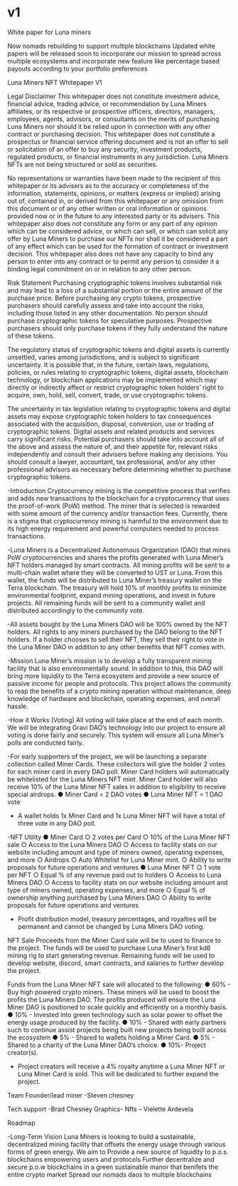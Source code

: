# v1
White paper for Luna miners 

Now nomads rebuilding to support multiple blockchains 
Updated white papers will be released soon to incorporate our mission to spread across multiple ecosystems and incorporate new feature like percentage based payouts according to your portfolio preferences 



Luna Miners NFT
Whitepaper V1

Legal Disclaimer
This whitepaper does not constitute investment advice, financial advice, trading advice, or recommendation by Luna Miners affiliates, or its respective or prospective officers, directors, managers, employees, agents, advisors, or consultants on the merits of purchasing Luna Miners nor should it be relied upon in connection with any other contract or purchasing decision. This whitepaper does not constitute a prospectus or financial service offering document and is not an offer to sell or solicitation of an offer to buy any security, investment products, regulated products, or financial instruments in any jurisdiction. Luna Miners NFTs are not being structured or sold as securities.

No representations or warranties have been made to the recipient of this whitepaper or its advisers as to the accuracy or completeness of the information, statements, opinions, or matters (express or implied) arising out of, contained in, or derived from this whitepaper or any omission from this document or of any other written or oral information or opinions provided now or in the future to any interested party or its advisers. This whitepaper also does not constitute any form or any part of any opinion which can be considered advice, or which can sell, or which can solicit any offer by Luna Miners to purchase our NFTs nor shall it be considered a part of any effect which can be used for the formation of contract or investment decision. This whitepaper also does not have any capacity to bind any person to enter into any contract or to permit any person to consider it a binding legal commitment on or in relation to any other person.



Risk Statement
Purchasing cryptographic tokens involves substantial risk and may lead to a loss of a substantial portion or the entire amount of the purchase price. Before purchasing any crypto tokens, prospective purchasers should carefully assess and take into account the risks, including those listed in any other documentation. No person should purchase cryptographic tokens for speculative purposes. Prospective purchasers should only purchase tokens if they fully understand the nature of these tokens. 

The regulatory status of cryptographic tokens and digital assets is currently unsettled, varies among jurisdictions, and is subject to significant uncertainty. It is possible that, in the future, certain laws, regulations, policies, or rules relating to cryptographic tokens, digital assets, blockchain technology, or blockchain applications may be implemented which may directly or indirectly affect or restrict cryptographic token holders’ right to acquire, own, hold, sell, convert, trade, or use cryptographic tokens. 

The uncertainty in tax legislation relating to cryptographic tokens and digital assets may expose cryptographic token holders to tax consequences associated with the acquisition, disposal, conversion, use or trading of cryptographic tokens. Digital assets and related products and services carry significant risks. Potential purchasers should take into account all of the above and assess the nature of, and their appetite for, relevant risks independently and consult their advisers before making any decisions. You should consult a lawyer, accountant, tax professional, and/or any other professional advisors as necessary before determining whether to purchase cryptographic tokens.






-Introduction
Cryptocurrency mining is the competitive process that verifies and adds new transactions to the blockchain for a cryptocurrency that uses the proof-of-work (PoW) method. The miner that is selected is rewarded with some amount of the currency and/or transaction fees. Currently, there is a stigma that cryptocurrency mining is harmful to the environment due to its high energy requirement and powerful computers needed to process transactions.


-Luna Miners is a Decentralized Autonomous Organization (DAO) that mines PoW cryptocurrencies and shares the profits generated with Luna Miner’s NFT holders managed by smart contracts. All mining profits will be sent to a multi-chain wallet where they will be converted to UST or Luna. From this wallet, the funds will be distributed to Luna Miner’s treasury wallet on the Terra blockchain. The treasury will hold 10% of monthly profits to minimize environmental footprint, expand mining operations, and invest in future projects. All remaining funds will be sent to a community wallet and distributed accordingly to the community vote.


-All assets bought by the Luna Miners DAO will be 100% owned by the NFT holders. All rights to any miners purchased by the DAO belong to the NFT holders. If a holder chooses to sell their NFT, they sell their right to vote in the Luna Miner DAO in addition to any other benefits that NFT comes with.


-Mission
Luna Miner’s mission is to develop a fully transparent mining facility that is also environmentally sound. In addition to this, this DAO will bring more liquidity to the Terra ecosystem and provide a new source of passive income for people and protocols. This project allows the community to reap the benefits of a crypto mining operation without maintenance, deep knowledge of hardware and blockchain, operating expenses, and overall hassle. 


-How it Works (Voting)
All voting will take place at the end of each month. We will be integrating Gravi DAO’s technology into our project to ensure all voting is done fairly and securely. This system will ensure all Luna Miner’s polls are conducted fairly.


-For early supporters of the project, we will be launching a separate collection called Miner Cards. These collectors will give the holder 2 votes for each miner card in every DAO poll. Miner Card holders will automatically be whitelisted for the Luna Miners NFT mint. Miner Card holder will also receive 10% of the Luna Miner NFT sales in addition to eligibility to receive special airdrops. 
●	Miner Card = 2 DAO votes
●	Luna Miner NFT = 1 DAO vote

* A wallet holds 1x Miner Card and 1x Luna Miner NFT will have a total of three vote in any DAO poll.



-NFT Utility
●	Miner Card
○	2 votes per Card
○	10% of the Luna Miner NFT sale
○	Access to the Luna Miners DAO
○	Access to facility stats on our website including amount and type of miners owned, operating expenses, and more
○	Airdrops
○	Auto Whitelist for Luna Miner mint.
○	Ability to write proposals for future operations and ventures
●	Luna Miner NFT
○	1 vote per NFT
○	Equal % of any revenue paid out to holders
○	Access to Luna Miners DAO
○	Access to facility stats on our website including amount and type of miners owned, operating expenses, and more
○	Equal % of ownership anything purchased by Luna Miners DAO
○	Ability to write proposals for future operations and ventures

* Profit distribution model, treasury percentages, and royalties will be permanent and cannot be changed by Luna Miners DAO voting.

NFT Sale
Proceeds from the Miner Card sale will be to used to finance to the project. The funds will be used to purchase Luna Miner’s first kd6 mining rig to start generating revenue. Remaining funds will be used to develop website, discord, smart contracts, and salaries to further develop the project.

Funds from the Luna Miner NFT sale will allocated to the following:
●	60% - Buy high powered crypto miners. These miners will be used to boost the profits the Luna Miners DAO. The profits produced will ensure the Luna Miner DAO is positioned to scale quickly and efficiently on a monthly basis.
●	10% - Invested into green technology such as solar power to offset the energy usage produced by the facility.
●	10% - Shared with early partners such  to continue assist projects being built new projects being built across the ecosystem 
●	5% - Shared to wallets holding a Miner Card.
●	5% - Shared to a charity of the Luna Miner DAO’s choice.
●	10%- Project creator(s).

* Project creators will receive a 4% royalty anytime a Luna Miner NFT or Luna Miner Card is sold. This will be dedicated to further expand the project.

Team 
 Founder/lead miner
-Steven chesney 

Tech support -Brad Chesney
Graphics- 
Nfts – Vielette Ardevela 

Roadmap





-Long-Term Vision
Luna Miners is looking to build a sustainable, decentralized mining facility that offsets the energy usage through various forms of green energy. We aim to 
Provide a new source of liquidity to p.o.s. blockchains empowering users and protocols 
Further decentralize and secure p.o.w blockchains in a green sustainable manor that benifets the entire crypto market
Spread our nomads daos to multiple blockchains 

